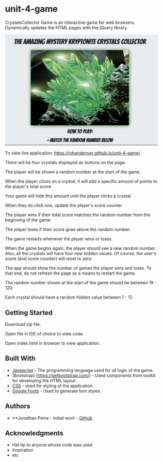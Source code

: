 # unit-4-game

CrystalsCollector Game is an interactive game for web browsers. Dynamically updates the HTML pages with the jQuery library.

<img src="assets/images/app.jpg">

To view live application:  https://johandenver.github.io/unit-4-game/

There will be four crystals displayed as buttons on the page.

The player will be shown a random number at the start of the game.

When the player clicks on a crystal, it will add a specific amount of points to the player's total score. 
 
Your game will hide this amount until the player clicks a crystal.

When they do click one, update the player's score counter.

The player wins if their total score matches the random number from the beginning of the game.

The player loses if their score goes above the random number.

The game restarts whenever the player wins or loses.

When the game begins again, the player should see a new random number. Also, all the crystals will have four new hidden 
values. Of course, the user's score (and score counter) will reset to zero.

The app should show the number of games the player wins and loses. To that end, do not refresh the page as a means to restart 
the game.

The random number shown at the start of the game should be between 19 - 120.

Each crystal should have a random hidden value between 1 - 12.

## Getting Started

Download zip file.

Open file in IDE of choice to view code.

Open index.html in browser to view application.


## Built With

* [Javascript](https://developer.mozilla.org/en-US/docs/Web/JavaScript) - The programming language used for all logic of the    game.
* [Bootstrap] (https://getbootstrap.com/) - Used components from toolkit for developing the HTML layout. 
* [CSS](https://developer.mozilla.org/en-US/docs/Web/css) - used for styling of the application.
* [Google Fonts](https://fonts.google.com/) - Used to generate font styles.

## Authors

* **Jonathan Peine - Initial work - [Github](https://github.com/johandenver)

## Acknowledgments

* Hat tip to anyone whose code was used
* Inspiration
* etc
